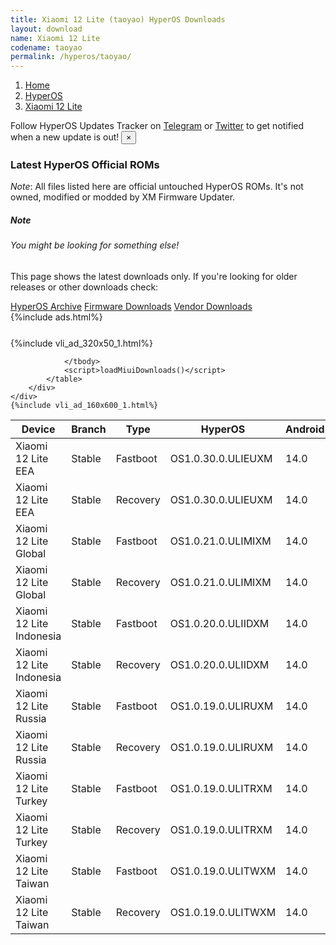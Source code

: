 ```yaml
---
title: Xiaomi 12 Lite (taoyao) HyperOS Downloads
layout: download
name: Xiaomi 12 Lite
codename: taoyao
permalink: /hyperos/taoyao/
---
```

<nav aria-label="breadcrumb">
    <ol class="breadcrumb">
        <li class="breadcrumb-item"><a href="/">Home</a></li>
        <li class="breadcrumb-item"><a href="/hyperos/">HyperOS</a></li>
        <li class="breadcrumb-item active" aria-current="page"><a href="/hyperos/taoyao/">Xiaomi 12 Lite</a></li>
    </ol>
</nav>
<div class="alert alert-primary alert-dismissible fade show" role="alert">
    Follow HyperOS Updates Tracker on <a href="https://t.me/MIUIUpdatesTracker" class="alert-link">Telegram</a>
     or <a href="https://twitter.com/MiFwUpdater" class="alert-link">Twitter</a> to get notified when a new update is out!
    <button type="button" class="close" data-dismiss="alert" aria-label="Close">
        <span aria-hidden="true">&times;</span>
    </button>
</div>

### Latest HyperOS Official ROMs
*Note*: All files listed here are official untouched HyperOS ROMs. It's not owned, modified or modded by XM Firmware Updater.
<div class="card">
  <div class="card-body">
    <h5 class="card-title">Note</h5>
    <h6 class="card-subtitle mb-2 text-muted">You might be looking for something else!</h6>
    <p class="card-text">This page shows the latest downloads only.
     If you're looking for older releases or other downloads check:</p>
    <a href="/archive/hyperos/taoyao/" class="card-link">HyperOS Archive</a>
    <a href="/firmware/taoyao/" class="card-link">Firmware Downloads</a>
    <a href="/vendor/taoyao/" class="card-link">Vendor Downloads</a>
  </div>
</div>
{%include ads.html%}
<div class="row justify-content-center">
    <div class="col-10">
        <div class="table-responsive-md" style="margin-top: 25px;">
            {%include vli_ad_320x50_1.html%}
            <table id="miui" class="display dt-responsive nowrap compact table table-striped table-hover table-sm">
                <thead class="thead-dark">
                    <tr>
                        <th data-ref="device">Device</th>
                        <th data-ref="branch">Branch</th>
                        <th data-ref="type">Type</th>
                        <th data-ref="miui">HyperOS</th>
                        <th data-ref="android">Android</th>
                        <th data-ref="size">Size</th>
                        <th data-ref="size">Date</th>
                        <th data-ref="link">Link</th>
                    </tr>
                </thead>
                <tbody>
                <tr><td>Xiaomi 12 Lite EEA</td><td>Stable</td><td>Fastboot</td><td>OS1.0.30.0.ULIEUXM</td><td>14.0</td><td>6.7 GB</td><td>2025-06-26</td><td><a href="/hyperos/taoyao/stable/OS1.0.30.0.ULIEUXM/">Download</a></td></tr>
<tr><td>Xiaomi 12 Lite EEA</td><td>Stable</td><td>Recovery</td><td>OS1.0.30.0.ULIEUXM</td><td>14.0</td><td>5.3 GB</td><td>2025-07-10</td><td><a href="/hyperos/taoyao/stable/OS1.0.30.0.ULIEUXM/">Download</a></td></tr>
<tr><td>Xiaomi 12 Lite Global</td><td>Stable</td><td>Fastboot</td><td>OS1.0.21.0.ULIMIXM</td><td>14.0</td><td>6.8 GB</td><td>2025-06-26</td><td><a href="/hyperos/taoyao/stable/OS1.0.21.0.ULIMIXM/">Download</a></td></tr>
<tr><td>Xiaomi 12 Lite Global</td><td>Stable</td><td>Recovery</td><td>OS1.0.21.0.ULIMIXM</td><td>14.0</td><td>5.3 GB</td><td>2025-07-10</td><td><a href="/hyperos/taoyao/stable/OS1.0.21.0.ULIMIXM/">Download</a></td></tr>
<tr><td>Xiaomi 12 Lite Indonesia</td><td>Stable</td><td>Fastboot</td><td>OS1.0.20.0.ULIIDXM</td><td>14.0</td><td>6.6 GB</td><td>2025-06-26</td><td><a href="/hyperos/taoyao/stable/OS1.0.20.0.ULIIDXM/">Download</a></td></tr>
<tr><td>Xiaomi 12 Lite Indonesia</td><td>Stable</td><td>Recovery</td><td>OS1.0.20.0.ULIIDXM</td><td>14.0</td><td>5.2 GB</td><td>2025-07-10</td><td><a href="/hyperos/taoyao/stable/OS1.0.20.0.ULIIDXM/">Download</a></td></tr>
<tr><td>Xiaomi 12 Lite Russia</td><td>Stable</td><td>Fastboot</td><td>OS1.0.19.0.ULIRUXM</td><td>14.0</td><td>6.5 GB</td><td>2025-06-27</td><td><a href="/hyperos/taoyao/stable/OS1.0.19.0.ULIRUXM/">Download</a></td></tr>
<tr><td>Xiaomi 12 Lite Russia</td><td>Stable</td><td>Recovery</td><td>OS1.0.19.0.ULIRUXM</td><td>14.0</td><td>5.2 GB</td><td>2025-07-10</td><td><a href="/hyperos/taoyao/stable/OS1.0.19.0.ULIRUXM/">Download</a></td></tr>
<tr><td>Xiaomi 12 Lite Turkey</td><td>Stable</td><td>Fastboot</td><td>OS1.0.19.0.ULITRXM</td><td>14.0</td><td>6.4 GB</td><td>2025-06-26</td><td><a href="/hyperos/taoyao/stable/OS1.0.19.0.ULITRXM/">Download</a></td></tr>
<tr><td>Xiaomi 12 Lite Turkey</td><td>Stable</td><td>Recovery</td><td>OS1.0.19.0.ULITRXM</td><td>14.0</td><td>5.2 GB</td><td>2025-07-10</td><td><a href="/hyperos/taoyao/stable/OS1.0.19.0.ULITRXM/">Download</a></td></tr>
<tr><td>Xiaomi 12 Lite Taiwan</td><td>Stable</td><td>Fastboot</td><td>OS1.0.19.0.ULITWXM</td><td>14.0</td><td>6.2 GB</td><td>2025-06-27</td><td><a href="/hyperos/taoyao/stable/OS1.0.19.0.ULITWXM/">Download</a></td></tr>
<tr><td>Xiaomi 12 Lite Taiwan</td><td>Stable</td><td>Recovery</td><td>OS1.0.19.0.ULITWXM</td><td>14.0</td><td>5.0 GB</td><td>2025-07-10</td><td><a href="/hyperos/taoyao/stable/OS1.0.19.0.ULITWXM/">Download</a></td></tr>

                </tbody>
                <script>loadMiuiDownloads()</script>
            </table>
        </div>
    </div>
    {%include vli_ad_160x600_1.html%}
</div>
